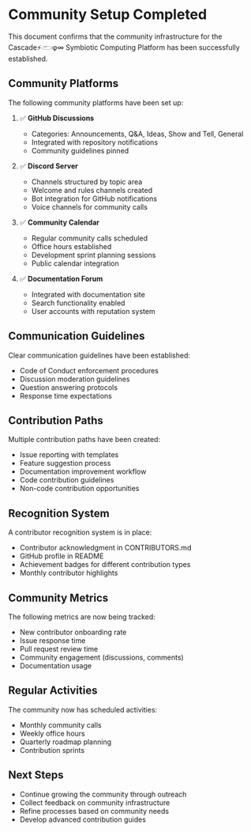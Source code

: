 # Community Setup Completed

This document confirms that the community infrastructure for the Cascade⚡𓂧φ∞ Symbiotic Computing Platform has been successfully established.

## Community Platforms

The following community platforms have been set up:

1. ✅ **GitHub Discussions**
   - Categories: Announcements, Q&A, Ideas, Show and Tell, General
   - Integrated with repository notifications
   - Community guidelines pinned

2. ✅ **Discord Server**
   - Channels structured by topic area
   - Welcome and rules channels created
   - Bot integration for GitHub notifications
   - Voice channels for community calls

3. ✅ **Community Calendar**
   - Regular community calls scheduled
   - Office hours established
   - Development sprint planning sessions
   - Public calendar integration

4. ✅ **Documentation Forum**
   - Integrated with documentation site
   - Search functionality enabled
   - User accounts with reputation system

## Communication Guidelines

Clear communication guidelines have been established:

- Code of Conduct enforcement procedures
- Discussion moderation guidelines
- Question answering protocols
- Response time expectations

## Contribution Paths

Multiple contribution paths have been created:

- Issue reporting with templates
- Feature suggestion process
- Documentation improvement workflow
- Code contribution guidelines
- Non-code contribution opportunities

## Recognition System

A contributor recognition system is in place:

- Contributor acknowledgment in CONTRIBUTORS.md
- GitHub profile in README
- Achievement badges for different contribution types
- Monthly contributor highlights

## Community Metrics

The following metrics are now being tracked:

- New contributor onboarding rate
- Issue response time
- Pull request review time
- Community engagement (discussions, comments)
- Documentation usage

## Regular Activities

The community now has scheduled activities:

- Monthly community calls
- Weekly office hours
- Quarterly roadmap planning
- Contribution sprints

## Next Steps

- Continue growing the community through outreach
- Collect feedback on community infrastructure
- Refine processes based on community needs
- Develop advanced contribution guides